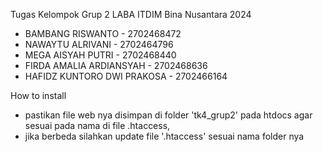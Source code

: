 Tugas Kelompok Grup 2 LABA ITDIM Bina Nusantara 2024

- BAMBANG RISWANTO - 2702468472 
- NAWAYTU ALRIVANI - 2702464796
- MEGA AISYAH PUTRI - 2702468440 
- FIRDA AMALIA ARDIANSYAH - 2702468636 
- HAFIDZ KUNTORO DWI PRAKOSA - 2702466164


How to install
- pastikan file web nya disimpan di folder 'tk4_grup2' pada htdocs agar sesuai pada nama di file .htaccess, 
- jika berbeda silahkan update file '.htaccess' sesuai nama folder nya

